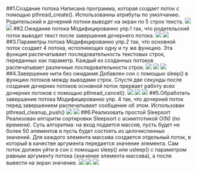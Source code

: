 ##1.Создание потока
Написана программа, которая создает поток с помощью pthread_create(). Использованны атрибуты по умолчанию. Родительский и дочерний потоки выводят на экран по 5 строк текста.
<img src="img/screen1.jpg"> 
<img src="img/screen2.jpg"> 
##2.Ожидание потока
Модифицированно упр.1 так, что родительский поток выводит текст после завершения дочернего потока. 
<img src="img/screen3.jpg"> 
<img src="img/screen4.jpg"> 
##3.Параметры потока
Модифицированно упр.2 так, что основной поток создает 4 потока, исполняющих одну и ту же функцию. Эта функция распечатывает последовательность текстовых строк, переданных как параметр. Каждый из созданных потоков распечатывает различные последовательности строк.
<img src="img/screen5.jpg"> 
<img src="img/screen6.jpg"> 
<img src="img/screen7.jpg"> 
##4.Завершение нити без ожидания
Добавлен сон с помощью sleep() в функцию потоков между выводами строк. Спустя две секунды после создания дочерних потоков основной поток прервает работу всех дочерних потоков с помощью pthread_cancel().
<img src="img/screen8.jpg"> 
<img src="img/screen9.jpg"> 
<img src="img/screen10.jpg"> 
##5.Обработать завершение потока
Модифицированно упр. 4 так, что дочерний поток перед завершением распечатывает сообщение об этом. Использован pthread_cleanup_push()
<img src="img/screen11.jpg"> 
<img src="img/screen12.jpg"> 
##6.Реализовать простой Sleepsort
Реализован алгоритм сортировки Sleepsort с асимптотикой O(N) (по времени). Суть алгоритма: на вход подается массив, пусть будет не более 50 элементов и пусть будет состоять из целочисленных значений. Для каждого элемента массива создается отдельный поток, в который в качестве аргумента передается значение элемента. Сам поток должен уйти в сон с помощью sleep() или usleep() с параметром равным аргументу потока (значение элемента массива), а после вывести на экран значение.
<img src="img/screen13.jpg"> 
<img src="img/screen14.jpg"> 
<img src="img/screen15.jpg"> 